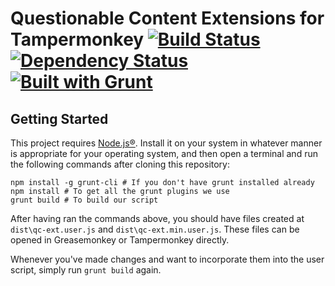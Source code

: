 # Questionable Content Extensions for Tampermonkey [![Build Status](https://travis-ci.org/Questionable-Content-Extensions/client.svg?branch=master)](https://travis-ci.org/Questionable-Content-Extensions/client) [![Dependency Status](https://www.versioneye.com/user/projects/56e06979df573d004c95f841/badge.svg?style=flat)](https://www.versioneye.com/user/projects/56e06979df573d004c95f841) [![Built with Grunt](https://cdn.gruntjs.com/builtwith.svg)](http://gruntjs.com/)

## Getting Started

This project requires [Node.js®](https://nodejs.org/en/). Install it on your system in whatever manner is appropriate for your operating system, and then open a terminal and run the following commands after cloning this repository:

```shell
npm install -g grunt-cli # If you don't have grunt installed already
npm install # To get all the grunt plugins we use
grunt build # To build our script
```

After having ran the commands above, you should have files created at `dist\qc-ext.user.js` and `dist\qc-ext.min.user.js`. These files can be opened in Greasemonkey or Tampermonkey directly.

Whenever you've made changes and want to incorporate them into the user script, simply run `grunt build` again.

